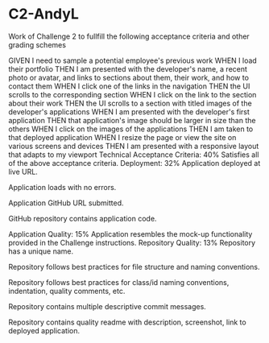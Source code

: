 # C2-AndyL
Work of Challenge 2 to fullfill the following acceptance criteria and other grading schemes

GIVEN I need to sample a potential employee's previous work
WHEN I load their portfolio
THEN I am presented with the developer's name, a recent photo or avatar, and links to sections about them, their work, and how to contact them
WHEN I click one of the links in the navigation
THEN the UI scrolls to the corresponding section
WHEN I click on the link to the section about their work
THEN the UI scrolls to a section with titled images of the developer's applications
WHEN I am presented with the developer's first application
THEN that application's image should be larger in size than the others
WHEN I click on the images of the applications
THEN I am taken to that deployed application
WHEN I resize the page or view the site on various screens and devices
THEN I am presented with a responsive layout that adapts to my viewport
Technical Acceptance Criteria: 40%
Satisfies all of the above acceptance criteria.
Deployment: 32%
Application deployed at live URL.


Application loads with no errors.


Application GitHub URL submitted.


GitHub repository contains application code.


Application Quality: 15%
Application resembles the mock-up functionality provided in the Challenge instructions.
Repository Quality: 13%
Repository has a unique name.


Repository follows best practices for file structure and naming conventions.


Repository follows best practices for class/id naming conventions, indentation, quality comments, etc.


Repository contains multiple descriptive commit messages.


Repository contains quality readme with description, screenshot, link to deployed application.

